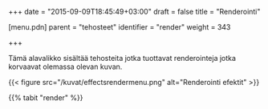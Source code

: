 +++
date = "2015-09-09T18:45:49+03:00"
draft = false
title = "Renderointi"

[menu.pdn]
	parent = "tehosteet"
	identifier = "render"
	weight = 343

+++

Tämä alavalikko sisältää tehosteita jotka tuottavat renderointeja jotka korvaavat olemassa olevan kuvan.

{{< figure src="/kuvat/effectsrendermenu.png" alt="Renderointi efektit" >}}

{{% tabit "render" %}}
